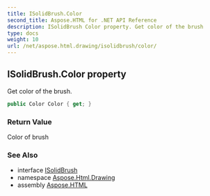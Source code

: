 ```yaml
---
title: ISolidBrush.Color
second_title: Aspose.HTML for .NET API Reference
description: ISolidBrush Color property. Get color of the brush
type: docs
weight: 10
url: /net/aspose.html.drawing/isolidbrush/color/
---
```

## ISolidBrush.Color property

Get color of the brush.

```csharp
public Color Color { get; }
```

### Return Value

Color of brush

### See Also

* interface [ISolidBrush](../)
* namespace [Aspose.Html.Drawing](../../../aspose.html.drawing/)
* assembly [Aspose.HTML](../../../)
